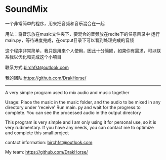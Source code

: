 # SoundMix

一个非常简单的程序，用来把音频和音乐混合在一起

用法：将音乐放在music文件夹下，要混合的音频放在recite下的任意目录中
运行main.py，等待进度完成，在output目录下可以看到处理完成的音频

这个程序非常简单，我只是用来个人使用，因此十分简陋，如果你有需求，可以联系我以优化和完成这个小项目

联系方式:birchfst@outlook.com

我的团队:https://github.com/DrakHorse/

---

A very simple program used to mix audio and music together

Usage: Place the music in the music folder, and the audio to be mixed in any directory under 'receive'
Run main. py and wait for the progress to complete. You can see the processed audio in the output directory

This program is very simple and I am only using it for personal use, so it is very rudimentary. If you have any needs, you can contact me to optimize and complete this small project

contact information: birchfst@outlook.com

My team: https://github.com/DrakHorse/